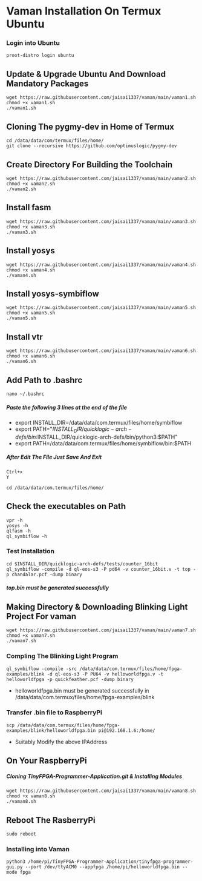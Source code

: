 # Vaman Installation On Termux Ubuntu
### Login into Ubuntu
```
proot-distro login ubuntu
```
## Update & Upgrade Ubuntu And Download Mandatory Packages
```
wget https://raw.githubusercontent.com/jaisai1337/vaman/main/vaman1.sh
chmod +x vaman1.sh
./vaman1.sh
```
## Cloning The pygmy-dev in Home of Termux
```
cd /data/data/com/termux/files/home/
git clone --recursive https://github.com/optimuslogic/pygmy-dev
```
## Create Directory For Building the Toolchain
```
wget https://raw.githubusercontent.com/jaisai1337/vaman/main/vaman2.sh
chmod +x vaman2.sh
./vaman2.sh
```

## Install fasm
```
wget https://raw.githubusercontent.com/jaisai1337/vaman/main/vaman3.sh
chmod +x vaman3.sh
./vaman3.sh
```
## Install yosys
```
wget https://raw.githubusercontent.com/jaisai1337/vaman/main/vaman4.sh
chmod +x vaman4.sh
./vaman4.sh
```
## Install yosys-symbiflow
```
wget https://raw.githubusercontent.com/jaisai1337/vaman/main/vaman5.sh
chmod +x vaman5.sh
./vaman5.sh
```
## Install vtr
```
wget https://raw.githubusercontent.com/jaisai1337/vaman/main/vaman6.sh
chmod +x vaman6.sh
./vaman6.sh
```
## Add Path to .bashrc
```
nano ~/.bashrc
```
##### Paste the following 3 lines at the end of the file
* export  INSTALL_DIR=/data/data/com.termux/files/home/symbiflow
* export PATH="$INSTALL_DIR/quicklogic-arch-defs/bin:$INSTALL_DIR/quicklogic-arch-defs/bin/python3:$PATH"
* export PATH=/data/data/com.termux/files/home/symbiflow/bin:$PATH
##### After Edit The File Just Save And Exit
```
Ctrl+x
Y 
```
```
cd /data/data/com.termux/files/home/
```
## Check the executables on Path
```
vpr -h
yosys -h
qlfasm -h
ql_symbiflow -h
```
### Test Installation
```
cd $INSTALL_DIR/quicklogic-arch-defs/tests/counter_16bit
ql_symbiflow -compile -d ql-eos-s3 -P pd64 -v counter_16bit.v -t top -p chandalar.pcf -dump binary
```
##### top.bin must be generated successfully 
## Making Directory & Downloading Blinking Light Project For vaman
```
wget https://raw.githubusercontent.com/jaisai1337/vaman/main/vaman7.sh
chmod +x vaman7.sh
./vaman7.sh
```
### Compling The Blinking Light Program
```
ql_symbiflow -compile -src /data/data/com.termux/files/home/fpga-examples/blink -d ql-eos-s3 -P PU64 -v helloworldfpga.v -t helloworldfpga -p quickfeather.pcf -dump binary
```
* helloworldfpga.bin must be generated successfully in /data/data/com.termux/files/home/fpga-examples/blink
### Transfer .bin file to RaspberryPi
```
scp /data/data/com.termux/files/home/fpga-examples/blink/helloworldfpga.bin pi@192.168.1.6:/home/
```
* Suitably Modify the above IPAddress
## On Your RaspberryPi
##### Cloning TinyFPGA-Programmer-Application.git & Installing Modules
```
wget https://raw.githubusercontent.com/jaisai1337/vaman/main/vaman8.sh
chmod +x vaman8.sh
./vaman8.sh
```
## Reboot The RasberryPi
```
sudo reboot
```
### Installing into Vaman
```
python3 /home/pi/TinyFPGA-Programmer-Application/tinyfpga-programmer-gui.py --port /dev/ttyACM0 --appfpga /home/pi/helloworldfpga.bin --mode fpga

```


